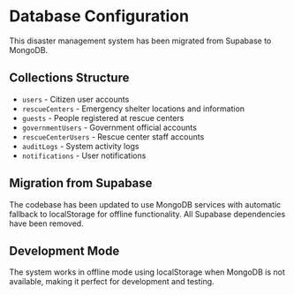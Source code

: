 # Database Configuration

This disaster management system has been migrated from Supabase to MongoDB.



## Collections Structure

- `users` - Citizen user accounts
- `rescueCenters` - Emergency shelter locations and information
- `guests` - People registered at rescue centers
- `governmentUsers` - Government official accounts
- `rescueCenterUsers` - Rescue center staff accounts
- `auditLogs` - System activity logs
- `notifications` - User notifications

## Migration from Supabase

The codebase has been updated to use MongoDB services with automatic fallback to localStorage for offline functionality. All Supabase dependencies have been removed.

## Development Mode

The system works in offline mode using localStorage when MongoDB is not available, making it perfect for development and testing.

